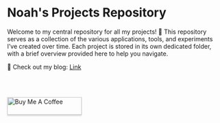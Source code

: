 # Noah's Projects Repository  

Welcome to my central repository for all my projects! 🚀 This repository serves as a collection of the various applications, tools, and experiments I’ve created over time. Each project is stored in its own dedicated folder, with a brief overview provided here to help you navigate.  

📝 Check out my blog: [Link](https://codeandscale.hashnode.dev) <br/>

<br />
<br />


<a href="https://buymeacoffee.com/noahediz" target="_blank"><img src="https://www.buymeacoffee.com/assets/img/custom_images/orange_img.png" alt="Buy Me A Coffee" style="height: 41px !important;width: 174px !important;box-shadow: 0px 3px 2px 0px rgba(190, 190, 190, 0.5) !important;-webkit-box-shadow: 0px 3px 2px 0px rgba(190, 190, 190, 0.5) !important;" ></a>